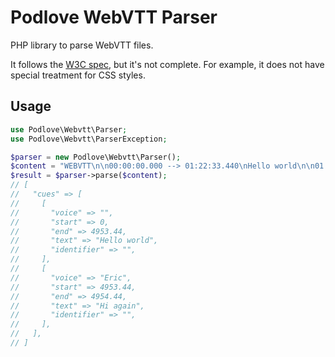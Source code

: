 # Podlove WebVTT Parser

PHP library to parse WebVTT files.

It follows the [W3C spec](https://w3c.github.io/webvtt/), but it's not complete. For example, it does not have special treatment for CSS styles.

## Usage

```php
use Podlove\Webvtt\Parser;
use Podlove\Webvtt\ParserException;

$parser = new Podlove\Webvtt\Parser();
$content = "WEBVTT\n\n00:00:00.000 --> 01:22:33.440\nHello world\n\n01:22:33.440 --> 01:22:34.440\n<v Eric>Hi again\n";
$result = $parser->parse($content);
// [
//   "cues" => [
//     [
//       "voice" => "",
//       "start" => 0,
//       "end" => 4953.44,
//       "text" => "Hello world",
//       "identifier" => "",
//     ],
//     [
//       "voice" => "Eric",
//       "start" => 4953.44,
//       "end" => 4954.44,
//       "text" => "Hi again",
//       "identifier" => "",
//     ],
//   ],
// ]
```
